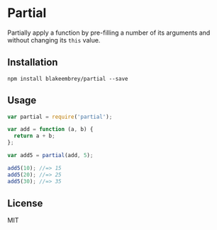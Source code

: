 # Partial

Partially apply a function by pre-filling a number of its arguments and without changing its `this` value.

## Installation

```
npm install blakeembrey/partial --save
```

## Usage

```javascript
var partial = require('partial');

var add = function (a, b) {
  return a + b;
};

var add5 = partial(add, 5);

add5(10); //=> 15
add5(20); //=> 25
add5(30); //=> 35
```

## License

MIT
